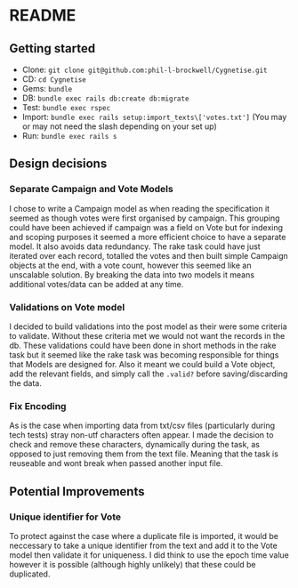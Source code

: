 # README

## Getting started
* Clone: `git clone git@github.com:phil-l-brockwell/Cygnetise.git`
* CD: `cd Cygnetise`
* Gems: `bundle`
* DB: `bundle exec rails db:create db:migrate`
* Test: `bundle exec rspec`
* Import: `bundle exec rails setup:import_texts\['votes.txt']` (You may or may not need the slash depending on your set up)
* Run: `bundle exec rails s`

## Design decisions

### Separate Campaign and Vote Models
I chose to write a Campaign model as when reading the specification it seemed as though votes were first organised by campaign. This grouping could have been achieved if campaign was a field on Vote but for indexing and scoping purposes it seemed a more efficient choice to have a separate model. It also avoids data redundancy.
The rake task could have just iterated over each record, totalled the votes and then built simple Campaign objects at the end, with a vote count, however this seemed like an unscalable solution. By breaking the data into two models it means additional votes/data can be added at any time.

### Validations on Vote model
I decided to build validations into the post model as their were some criteria to validate. Without these criteria met we would not want the records in the db. These validations could have been done in short methods in the rake task but it seemed like the rake task was becoming responsible for things that Models are designed for. Also it meant we could build a Vote object, add the relevant fields, and simply call the `.valid?` before saving/discarding the data.

### Fix Encoding
As is the case when importing data from txt/csv files (particularly during tech tests) stray non-utf characters often appear. I made the decision to check and remove these characters, dynamically during the task, as opposed to just removing them from the text file. Meaning that the task is reuseable and wont break when passed another input file.

## Potential Improvements

### Unique identifier for Vote
To protect against the case where a duplicate file is imported, it would be neccessary to take a unique identifier from the text and add it to the Vote model then validate it for uniqueness. I did think to use the epoch time value however it is possible (although highly unlikely) that these could be duplicated.
